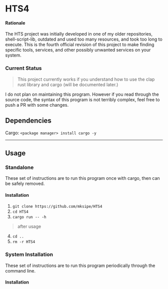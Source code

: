 # HTS4

#### Rationale

The HTS project was initially developed in one of my older repositories, shell-script-lib, outdated and used too many resources, and took too long to execute. This is the fourth official revision of this project to make finding specific tools, services, and other possibly unwanted services on your system.

### Current Status


> This project currently works if you understand how to use the clap rust library and cargo (will be documented later.)

I do not plan on maintaining this program. However if you read through the source code, the syntax of this program is not terribly complex, feel free to push a PR with some changes. 


## Dependencies

Cargo: `<package manager> install cargo -y`

--- 

## Usage

### Standalone

These set of instructions are to run this program once with cargo, then can be safely removed. 

#### Installation

1. `git clone https://github.com/mksipe/HTS4`
2. `cd HTS4`
3. `cargo run -- -h`
> after usage
4. `cd ..`
5. `rm -r HTS4`


### System Installation

These set of instructions are to run this program periodically through the command line.

#### Installation